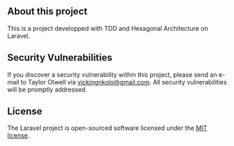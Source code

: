 ## About this project

This is a project developped with TDD and Hexagonal Architecture on Laravel.


## Security Vulnerabilities

If you discover a security vulnerability within this project, please send an e-mail to Taylor Otwell via [vickingnkolo@gmail.com](mailto:vickingnkolo@gmail.com). All security vulnerabilities will be promptly addressed.

## License

The Laravel project is open-sourced software licensed under the [MIT license](https://opensource.org/licenses/MIT).
